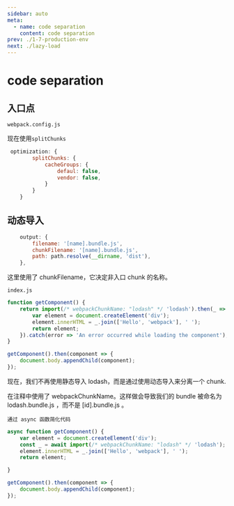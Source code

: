 ```yaml
---
sidebar: auto
meta:
  - name: code separation 
    content: code separation
prev: ./1-7-production-env
next: ./lazy-load
---
```

# code separation 

## 入口点

`webpack.config.js`

现在使用`splitChunks`

```js
 optimization: {
        splitChunks: {
            cacheGroups: {
                defaul: false,
                vendor: false,
            }
        }
    }
```

## 动态导入
```js
    output: {
        filename: '[name].bundle.js',
        chunkFilename: '[name].bundle.js',
        path: path.resolve(__dirname, 'dist'),
    },
```
这里使用了 chunkFilename，它决定非入口 chunk 的名称。

`index.js`
```js
function getComponent() {
    return import(/* webpackChunkName: "lodash" */ 'lodash').then(_ => {
        var element = document.createElement('div');
        element.innerHTML = _.join(['Hello', 'webpack'], ' ');
        return element;
    }).catch(error => 'An error occurred while loading the component');
}

getComponent().then(component => {
    document.body.appendChild(component);
});
```
现在，我们不再使用静态导入 lodash，而是通过使用动态导入来分离一个 chunk.

在注释中使用了 webpackChunkName。这样做会导致我们的 bundle 被命名为 lodash.bundle.js ，而不是 [id].bundle.js 。

`通过 async 函数简化代码`

```js
async function getComponent() {
    var element = document.createElement('div');
    const _ = await import(/* webpackChunkName: "lodash" */ 'lodash');
    element.innerHTML = _.join(['Hello', 'webpack'], ' ');
    return element;

}

getComponent().then(component => {
    document.body.appendChild(component);
});
```



